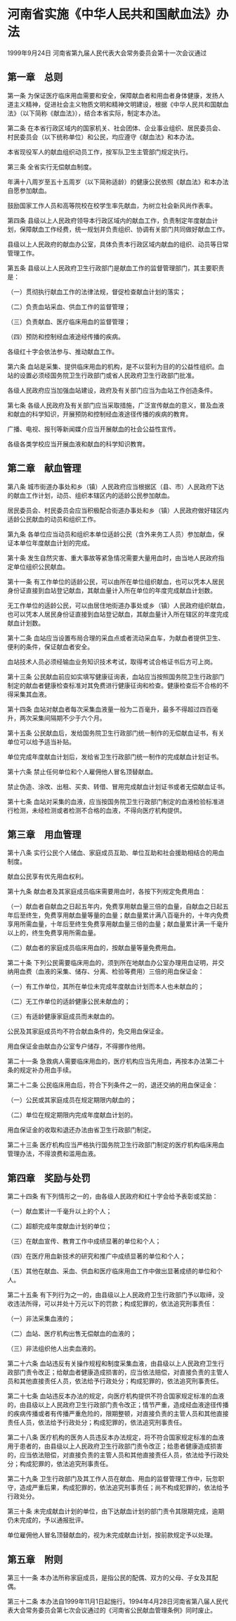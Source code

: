 # 河南省实施《中华人民共和国献血法》办法

1999年9月24日 河南省第九届人民代表大会常务委员会第十一次会议通过

<!-- INFO END -->

## 第一章　总则

第一条 为保证医疗临床用血需要和安全，保障献血者和用血者身体健康，发扬人道主义精神，促进社会主义物质文明和精神文明建设，根据《中华人民共和国献血法》（以下简称《献血法》），结合本省实际，制定本办法。

第二条 在本省行政区域内的国家机关、社会团体、企业事业组织、居民委员会、村民委员会（以下统称单位）和公民，均应遵守《献血法》和本办法。

本省现役军人的献血组织动员工作，按军队卫生主管部门规定执行。

第三条 全省实行无偿献血制度。

年满十八周岁至五十五周岁（以下简称适龄）的健康公民依照《献血法》和本办法自愿参加献血。

鼓励国家工作人员和高等院校在校学生率先献血，为树立社会新风尚作表率。

第四条 县级以上人民政府领导本行政区域内的献血工作，负责制定年度献血计划，保障献血工作经费，统一规划并负责组织、协调有关部门共同做好献血工作。

县级以上人民政府的献血办公室，具体负责本行政区域内献血的组织、动员等日常管理工作。

第五条 县级以上人民政府卫生行政部门是献血工作的监督管理部门，其主要职责是：

（一）贯彻执行献血工作的法律法规，督促检查献血计划的落实；

（二）负责血站采血、供血工作的监督管理；

（三）负责献血、医疗临床用血的监督管理；

（四）预防和控制经血液途经传播的疾病。

各级红十字会依法参与、推动献血工作。

第六条 血站是采集、提供临床用血的机构，是不以营利为目的的公益性组织。血站的设置必须经国务院卫生行政部门或省人民政府卫生行政部门批准。

各级人民政府应当加强血站建设，政府及有关部门应当为血站工作创造条件。

第七条 各级人民政府及有关部门应当采取措施，广泛宣传献血的意义，普及血液和献血的科学知识，开展预防和控制经血液途径传播的疾病的教育。

广播、电视、报刊等新闻媒介应当开展献血的社会公益性宣传。

各级各类学校应当开展血液和献血的科学知识教育。

## 第二章　献血管理

第八条 城市街道办事处和乡（镇）人民政府应当根据区（县、市）人民政府下达的献血工作计划，动员、组织本辖区内的适龄公民参加献血。

居民委员会、村民委员会应当积极配合街道办事处和乡（镇）人民政府做好辖区内适龄公民献血的动员和组织工作。

第九条 各单位应当动员和组织本单位适龄公民（含外来务工人员）参加献血，保证本单位年度献血计划的完成。

第十条 发生自然灾害、重大事故等紧急情况需要大量用血时，由当地人民政府指定单位组织公民献血。

第十一条 有工作单位的适龄公民，可以由所在单位组织献血，也可以凭本人居民身份证直接到血站登记献血，其献血量计入所在单位的年度完成献血计划数。

无工作单位的适龄公民，可以由居住地街道办事处或乡（镇）人民政府组织献血，也可以凭本人居民身份证直接到血站登记献血，其献血量计入所在辖区的年度完成献血计划数。

第十二条 血站应当设置布局合理的采血点或者流动采血车，为献血者提供卫生、便利的条件，保证献血者安全。

血站技术人员必须经输血业务知识技术考试，取得考试合格证书后方可上岗。

第十三条 公民献血前应如实填写健康征询表，血站应当按照国务院卫生行政部门制定的献血者健康检查标准对其免费进行健康征询和检查。健康检查后不合格的不得采集其血液。

第十四条 血站对献血者每次采集血液量一般为二百毫升，最多不得超过四百毫升，两次采集间隔期不少于六个月。

第十五条 公民献血后，发给国务院卫生行政部门统一制作的无偿献血证书，有关单位可以给予适当补贴。

单位完成年度献血计划后，发给省卫生行政部门统一制作的完成献血计划证书。

第十六条 禁止任何单位和个人雇佣他人冒名顶替献血。

禁止伪造、涂改、出租、买卖、转借、冒用完成献血计划证书或者无偿献血证书。

第十七条 血站对采集的血液，应当按国务院卫生行政部门制定的血液检验标准进行检测，未经检测或者检测不合格的血液，不得向医疗机构提供。

## 第三章　用血管理

第十八条 实行公民个人储血、家庭成员互助、单位互助和社会援助相结合的用血制度。

献血公民享有优先用血权利。

第十九条 献血者及其家庭成员临床需要用血时，各按下列规定免费用血：

（一）献血者自献血之日起五年内，免费享用献血量三倍的血量，自献血之日起五年后至终生，免费享用献血量等量的血量；献血量累计满八百毫升的，十年内免费享用所需血量，十年后至终生免费享用献血量三倍的血量；献血量累计满一千毫升以上的，终生免费享用所需血量。

（二）献血者的家庭成员临床用血的，按献血量等量免费用血。

第二十条 下列公民需要临床用血的，须到所在地献血办公室办理用血证明，并交纳用血费（血液的采集、储存、分离、检验等费用）三倍的用血保证金：

（一）有工作单位，其所在单位未完成年度献血计划而本人也未献血的；

（二）无工作单位的适龄健康公民未献血的；

（三）有适龄健康家庭成员而未献血的。

公民及其家庭成员均不符合献血条件的，免交用血保证金。

用血保证金由献血办公室专户储存，不得挪作他用。

第二十一条 急救病人需要临床用血的，医疗机构应当先用血，再按本办法第二十条的规定补办用血手续。

第二十二条 公民临床用血后，符合下列条件之一的，退还交纳的用血保证金：

（一）公民或其家庭成员在规定期限内献血的；

（二）单位在规定期限内完成年度献血计划的。

用血保证金的收取和退还办法由省卫生行政部门制定。

第二十三条 医疗机构应当严格执行国务院卫生行政部门制定的医疗机构临床用血管理办法，不得浪费和滥用血液。

## 第四章　奖励与处罚

第二十四条 有下列情形之一的，由各级人民政府和红十字会给予表彰或奖励：

（一）献血累计一千毫升以上的个人；

（二）超额完成年度献血计划的单位；

（三）在献血宣传、教育工作中成绩显著的单位和个人；

（四）在医疗用血新技术的研究和推广中成绩显著的单位和个人；

（五）其他在献血、采血、供血和医疗临床用血工作中做出显著成绩的单位和个人。

第二十五条 有下列行为之一的，由县级以上人民政府卫生行政部门予以取缔，没收违法所得，可以并处十万元以下的罚款；构成犯罪的，依法追究刑事责任：

（一）非法采集血液的；

（二）血站、医疗机构出售无偿献血的血液的；

（三）非法组织他人出卖血液的。

第二十六条 血站违反有关操作规程和制度采集血液，由县级以上人民政府卫生行政部门责令改正；给献血者健康造成损害的，应当依法赔偿，对直接负责的主管人员和其他直接责任人员，依法给予行政处分；构成犯罪的，依法追究刑事责任。

第二十七条 血站违反本办法的规定，向医疗机构提供不符合国家规定标准的血液的，由县级以上人民政府卫生行政部门责令改正；情节严重，造成经血液途径传播的疾病传播或者有传播严重危险的，限期整顿，对直接负责的主管人员和其他直接责任人员，依法给予行政处分；构成犯罪的，依法追究刑事责任。

第二十八条 医疗机构的医务人员违反本办法规定，将不符合国家规定标准的血液用于患者的，由县级以上人民政府卫生行政部门责令改正；给患者健康造成损害的，应当依法赔偿，对直接负责的主管人员和其他直接责任人员，依法给予行政处分；构成犯罪的，依法追究刑事责任。

第二十九条 卫生行政部门及其工作人员在献血、用血的监督管理工作中，玩忽职守，造成严重后果，构成犯罪的，依法追究刑事责任；尚不构成犯罪的，依法给予行政处分。

第三十条 未完成献血计划的单位，由下达献血计划的部门责令其限期完成，逾期仍未完成的，予以通报批评。

单位雇佣他人冒名顶替献血的，视为未完成献血计划，按前款规定予以处理。

## 第五章　附则

第三十一条 本办法所称家庭成员，是指公民的配偶、双方的父母、子女及其配偶。

第三十二条 本办法自1999年11月1日起施行。1994年4月28日河南省第八届人民代表大会常务委员会第七次会议通过的《河南省公民献血管理条例》同时废止。

